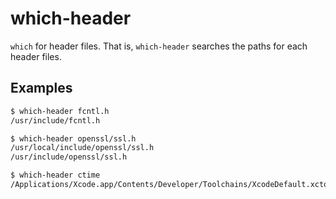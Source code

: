 # which-header

`which` for header files.
That is, `which-header` searches the paths for each header files.

## Examples

```sh
$ which-header fcntl.h
/usr/include/fcntl.h

$ which-header openssl/ssl.h
/usr/local/include/openssl/ssl.h
/usr/include/openssl/ssl.h

$ which-header ctime
/Applications/Xcode.app/Contents/Developer/Toolchains/XcodeDefault.xctoolchain/usr/bin/../include/c++/v1/ctime
```
